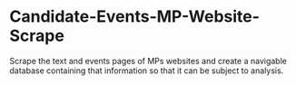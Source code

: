 # Candidate-Events-MP-Website-Scrape
Scrape the text and events pages of MPs websites and create a navigable database containing that information so that it can be subject to analysis. 
